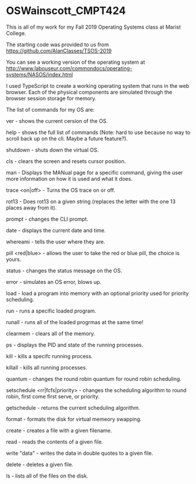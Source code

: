 
# OSWainscott_CMPT424

This is all of my work for my Fall 2019 Operating Systems class at Marist College.

The starting code was provided to us from https://github.com/AlanClasses/TSOS-2019

You can see a working version of the operating system at http://www.labouseur.com/commondocs/operating-systems/NASOS/index.html

I used TypeScript to create a working operating system that runs in the web browser. Each of the physical components are simulated through the browser session storage for memory.



The list of commands for my OS are:

ver - shows the current cersion of the OS.

help - shows the full list of commands (Note: hard to use because no way to scroll back up on the cli. Maybe a future feature?).

shutdown - shuts down the virtual OS.

cls - clears the screen and resets cursor position.

man <topic> - Displays the MANual page for a specific command, giving the user more information on how it is used and what it does.

trace <on|off> - Turns the OS trace on or off.

rot13 <string> - Does rot13 on a given string (replaces the letter with the one 13 places away from it).

prompt <string> - changes the CLI prompt.

date - displays the current date and time.

whereami - tells the user where they are.

pill <red|blue> - allows the user to take the red or blue pill, the choice is yours.

status <string> - changes the status message on the OS.

error - simulates an OS error, blows up.

load <priority> - load a program into memory with an optional priority used for priority scheduling.

run <PID> - runs a specific loaded program.

runall - runs all of the loaded progrmas at the same time!

clearmem - clears all of the memory.

ps - displays the PID and state of the running processes.

kill <id> - kills a specifc running process.

killall - kills all running processes.

quantum - changes the round robin quantum for round robin scheduling.

setschedule <rr|fcfs|priority> - changes the scheduling algorithm to round robin, first come first serve, or priority.

getschedule - returns the current scheduling algorithm.

format - formats the disk for virtual memeory swapping. 

create <filename> - creates a file with a given filename.

read <filename> - reads the contents of a given file.

write <filename> "data" - writes the data in double quotes to a given file.

delete <filename> - deletes a given file. 

ls - lists all of the files on the disk. 
